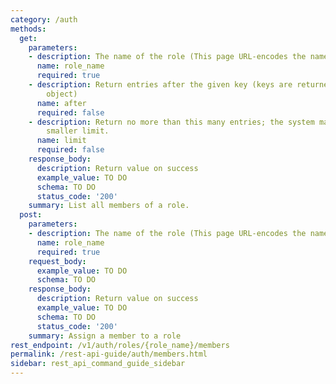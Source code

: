 ```yaml
---
category: /auth
methods:
  get:
    parameters:
    - description: The name of the role (This page URL-encodes the name for you)
      name: role_name
      required: true
    - description: Return entries after the given key (keys are returned in the paging
        object)
      name: after
      required: false
    - description: Return no more than this many entries; the system may choose a
        smaller limit.
      name: limit
      required: false
    response_body:
      description: Return value on success
      example_value: TO DO
      schema: TO DO
      status_code: '200'
    summary: List all members of a role.
  post:
    parameters:
    - description: The name of the role (This page URL-encodes the name for you)
      name: role_name
      required: true
    request_body:
      example_value: TO DO
      schema: TO DO
    response_body:
      description: Return value on success
      example_value: TO DO
      schema: TO DO
      status_code: '200'
    summary: Assign a member to a role
rest_endpoint: /v1/auth/roles/{role_name}/members
permalink: /rest-api-guide/auth/members.html
sidebar: rest_api_command_guide_sidebar
---
```

